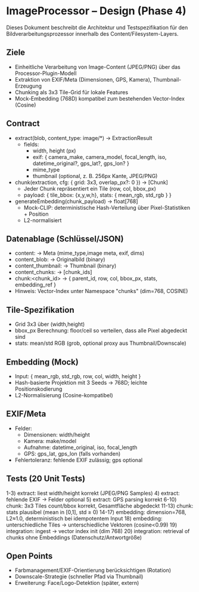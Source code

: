 # ImageProcessor – Design (Phase 4)

Dieses Dokument beschreibt die Architektur und Testspezifikation für den Bildverarbeitungsprozessor innerhalb des Content/Filesystem-Layers.

## Ziele
- Einheitliche Verarbeitung von Image-Content (JPEG/PNG) über das Processor-Plugin-Modell
- Extraktion von EXIF/Meta (Dimensionen, GPS, Kamera), Thumbnail-Erzeugung
- Chunking als 3x3 Tile-Grid für lokale Features
- Mock-Embedding (768D) kompatibel zum bestehenden Vector-Index (Cosine)

## Contract
- extract(blob, content_type: image/*) → ExtractionResult
  - fields:
    - width, height (px)
    - exif: { camera_make, camera_model, focal_length, iso, datetime_original?, gps_lat?, gps_lon? }
    - mime_type
    - thumbnail (optional, z. B. 256px Kante, JPEG/PNG)
- chunk(extraction, cfg: { grid: 3x3, overlap_px?: 0 }) → [Chunk]
  - Jeder Chunk repräsentiert ein Tile (row, col, bbox_px)
  - payload: { tile_bbox: {x,y,w,h}, stats: { mean_rgb, std_rgb } }
- generateEmbedding(chunk_payload) → float[768]
  - Mock-CLIP: deterministische Hash-Verteilung über Pixel-Statistiken + Position
  - L2-normalisiert

## Datenablage (Schlüssel/JSON)
- content:<id> → Meta (mime_type,image meta, exif, dims)
- content_blob:<id> → Originalbild (binary)
- content_thumbnail:<id> → Thumbnail (binary)
- content_chunks:<id> → [chunk_ids]
- chunk:<chunk_id> → { parent_id, row, col, bbox_px, stats, embedding_ref }
- Hinweis: Vector-Index unter Namespace "chunks" (dim=768, COSINE)

## Tile-Spezifikation
- Grid 3x3 über (width,height)
- bbox_px Berechnung: floor/ceil so verteilen, dass alle Pixel abgedeckt sind
- stats: mean/std RGB (grob, optional proxy aus Thumbnail/Downscale)

## Embedding (Mock)
- Input: { mean_rgb, std_rgb, row, col, width, height }
- Hash-basierte Projektion mit 3 Seeds → 768D; leichte Positionskodierung
- L2-Normalisierung (Cosine-kompatibel)

## EXIF/Meta
- Felder:
  - Dimensionen: width/height
  - Kamera: make/model
  - Aufnahme: datetime_original, iso, focal_length
  - GPS: gps_lat, gps_lon (falls vorhanden)
- Fehlertoleranz: fehlende EXIF zulässig; gps optional

## Tests (20 Unit Tests)
1-3) extract: liest width/height korrekt (JPEG/PNG Samples)
4) extract: fehlende EXIF → Felder optional
5) extract: GPS parsing korrekt
6-10) chunk: 3x3 Tiles count/bbox korrekt, Gesamtfläche abgedeckt
11-13) chunk: stats plausibel (mean in [0,1], std ≥ 0)
14-17) embedding: dimension=768, L2≈1.0, deterministisch bei idempotentem Input
18) embedding: unterschiedliche Tiles → unterschiedliche Vektoren (cosine<0.99)
19) integration: ingest → vector index init (dim 768)
20) integration: retrieval of chunks ohne Embeddings (Datenschutz/Antwortgröße)

## Open Points
- Farbmanagement/EXIF-Orientierung berücksichtigen (Rotation)
- Downscale-Strategie (schneller Pfad via Thumbnail)
- Erweiterung: Face/Logo-Detektion (später, extern)
